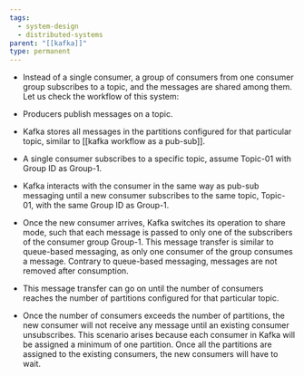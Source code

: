 ```yaml
---
tags:
  - system-design
  - distributed-systems
parent: "[[kafka]]"
type: permanent
---
```


- Instead of a single consumer, a group of consumers from one consumer group subscribes to a topic, and the messages are shared among them. Let us check the workflow of this system:

- Producers publish messages on a topic.
- Kafka stores all messages in the partitions configured for that particular topic, similar to [[kafka workflow as a pub-sub]].
- A single consumer subscribes to a specific topic, assume Topic-01 with Group ID as Group-1.
- Kafka interacts with the consumer in the same way as pub-sub messaging until a new consumer subscribes to the same topic, Topic-01, with the same Group ID as Group-1.
- Once the new consumer arrives, Kafka switches its operation to share mode, such that each message is passed to only one of the subscribers of the consumer group Group-1. This message transfer is similar to queue-based messaging, as only one consumer of the group consumes a message. Contrary to queue-based messaging, messages are not removed after consumption.
- This message transfer can go on until the number of consumers reaches the number of partitions configured for that particular topic.
- Once the number of consumers exceeds the number of partitions, the new consumer will not receive any message until an existing consumer unsubscribes. This scenario arises because each consumer in Kafka will be assigned a minimum of one partition. Once all the partitions are assigned to the existing consumers, the new consumers will have to wait.